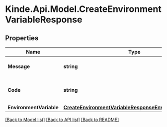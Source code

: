 # Kinde.Api.Model.CreateEnvironmentVariableResponse

## Properties

Name | Type | Description | Notes
------------ | ------------- | ------------- | -------------
**Message** | **string** | A Kinde generated message. | [optional] 
**Code** | **string** | A Kinde generated status code. | [optional] 
**EnvironmentVariable** | [**CreateEnvironmentVariableResponseEnvironmentVariable**](CreateEnvironmentVariableResponseEnvironmentVariable.md) |  | [optional] 

[[Back to Model list]](../README.md#documentation-for-models) [[Back to API list]](../README.md#documentation-for-api-endpoints) [[Back to README]](../README.md)

